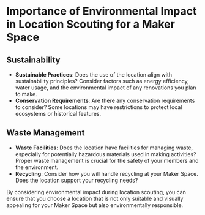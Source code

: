 # Importance of Environmental Impact in Location Scouting for a Maker Space

## Sustainability
- **Sustainable Practices**: Does the use of the location align with sustainability principles? Consider factors such as energy efficiency, water usage, and the environmental impact of any renovations you plan to make.
- **Conservation Requirements**: Are there any conservation requirements to consider? Some locations may have restrictions to protect local ecosystems or historical features.

## Waste Management
- **Waste Facilities**: Does the location have facilities for managing waste, especially for potentially hazardous materials used in making activities? Proper waste management is crucial for the safety of your members and the environment.
- **Recycling**: Consider how you will handle recycling at your Maker Space. Does the location support your recycling needs?

By considering environmental impact during location scouting, you can ensure that you choose a location that is not only suitable and visually appealing for your Maker Space but also environmentally responsible.
